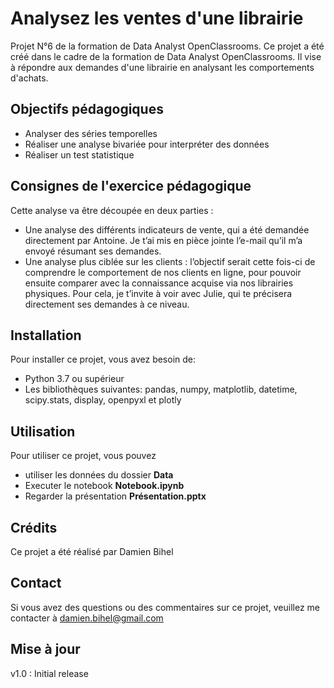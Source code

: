 # Analysez les ventes d'une librairie
 Projet N°6 de la formation de Data Analyst OpenClassrooms. Ce projet a été créé dans le cadre de la formation de Data Analyst OpenClassrooms. Il vise à répondre aux demandes d'une librairie en analysant les comportements d'achats.

## Objectifs pédagogiques
- Analyser des séries temporelles
- Réaliser une analyse bivariée pour interpréter des données
- Réaliser un test statistique

## Consignes de l'exercice pédagogique
Cette analyse va être découpée en deux parties :
- Une analyse des différents indicateurs de vente, qui a été demandée directement par Antoine. Je t’ai mis en pièce jointe l’e-mail qu’il m’a envoyé résumant ses demandes.
- Une analyse plus ciblée sur les clients : l’objectif serait cette fois-ci de comprendre le comportement de nos clients en ligne, pour pouvoir ensuite comparer avec la connaissance acquise via nos librairies physiques. Pour cela, je t’invite à voir avec Julie, qui te précisera directement ses demandes à ce niveau.


## Installation

Pour installer ce projet, vous avez besoin de:
- Python 3.7 ou supérieur
- Les bibliothèques suivantes: pandas, numpy, matplotlib, datetime, scipy.stats, display, openpyxl et plotly

## Utilisation

Pour utiliser ce projet, vous pouvez  
- utiliser les données du dossier **Data**
- Executer le notebook **Notebook.ipynb**
- Regarder la présentation **Présentation.pptx**



## Crédits
Ce projet a été réalisé par Damien Bihel

## Contact
Si vous avez des questions ou des commentaires sur ce projet, veuillez me contacter à damien.bihel@gmail.com

## Mise à jour
v1.0 : Initial release